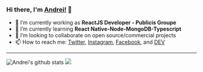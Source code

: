 ### Hi there, I'm [Andrei!](http://andreimelo.netlify.app) 👋

- 🔭  I’m currently working as **ReactJS Developer - Publicis Groupe**
- 🌱  I’m currently learning **React Native-Node-MongoDB-Typescript**
- 👯  I’m looking to collaborate on open source/commercial projects
- 📫  How to reach me:
  [Twitter](https://twitter.com/imdreimelo), [Instagram](https://instagram.com/dremelo_), [Facebook](https://www.facebook.com/andrei.agno.melo), and [DEV](https://dev.to/andreimelo)

---

  <div>
  <img  src="https://github-readme-stats.vercel.app/api?username=andreimelo&show_icons=true&theme=tokyonight" alt="Andrei's github stats"/>
  <img src="https://github-readme-stats.anuraghazra1.vercel.app/api/top-langs/?username=andreimelo&layout=compact&theme=tokyonight" />
  </div>

